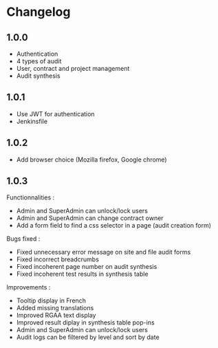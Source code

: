 # Changelog
## 1.0.0
- Authentication
- 4 types of audit
- User, contract and project management
- Audit synthesis

## 1.0.1
- Use JWT for authentication
- Jenkinsfile

## 1.0.2
- Add browser choice (Mozilla firefox, Google chrome)

## 1.0.3
Functionnalities : 
- Admin and SuperAdmin can unlock/lock users
- Admin and SuperAdmin can change contract owner
- Add a form field to find a css selector in a page (audit creation form)

Bugs fixed :
- Fixed unnecessary error message on site and file audit forms
- Fixed incorrect breadcrumbs
- Fixed incoherent page number on audit synthesis
- Fixed incoherent test results in synthesis table

Improvements : 
- Tooltip display in French
- Added missing translations
- Improved RGAA text display
- Improved result diplay in synthesis table pop-ins
- Admin and SuperAdmin can unlock/lock users
- Audit logs can be filtered by level and sort by date
